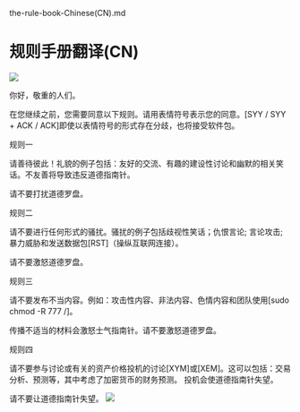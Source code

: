 the-rule-book-Chinese(CN).md

规则手册翻译(CN)
===
![](https://i.imgur.com/X9TJ9gb.png)


你好，敬重的人们。

在您继续之前，您需要同意以下规则。请用表情符号表示您的同意。[SYY / SYY + ACK / ACK]即使以表情符号的形式存在分歧，也将接受软件包。

规则一

请善待彼此！礼貌的例子包括：友好的交流、有趣的建设性讨论和幽默的相关笑话。不友善将导致违反道德指南针。

请不要打扰道德罗盘。

规则二

请不要进行任何形式的骚扰。骚扰的例子包括歧视性笑话；仇恨言论; 言论攻击; 暴力威胁和发送数据包[RST]（操纵互联网连接）。

请不要激怒道德罗盘。

规则三

请不要发布不当内容。例如：攻击性内容、非法内容、色情内容和团队使用[sudo chmod -R 777 /]。

传播不适当的材料会激怒士气指南针。请不要激怒道德罗盘。

规则四

请不要参与讨论或有关的资产价格投机的讨论[XYM]或[XEM]。这可以包括：交易分析、预测等，其中考虑了加密货币的财务预测。
投机会使道德指南针失望。

请不要让道德指南针失望。
![](https://i.imgur.com/20ehvhF.jpg)
